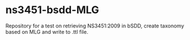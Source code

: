 # ns3451-bsdd-MLG
Repository for a test on retrieving NS3451:2009 in bSDD, create taxonomy based on MLG and write to .ttl file. 
